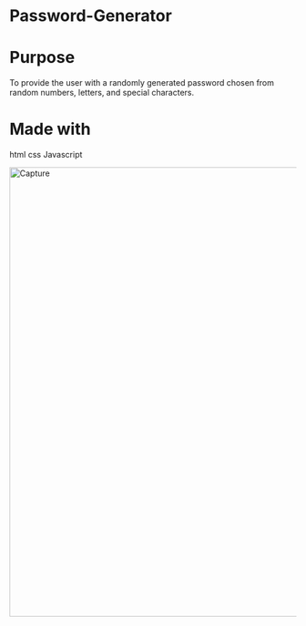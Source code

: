 # Password-Generator

# Purpose
To provide the user with a randomly generated password  chosen from random numbers, letters, and special characters.

# Made with
html
css
Javascript


<img width="789" alt="Capture" src="https://user-images.githubusercontent.com/26842079/154627250-dd5a1fdf-7e77-41d8-8b59-829caebc9cb3.PNG">
